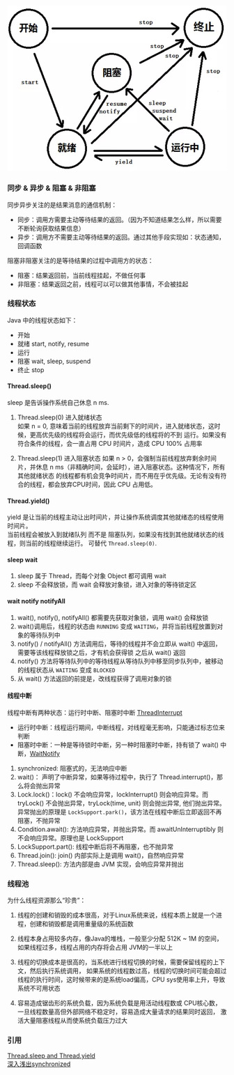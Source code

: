 

![](/img/thread-state.webp)

### 同步 & 异步 & 阻塞 & 非阻塞

同步异步关注的是结果消息的通信机制：
* 同步：调用方需要主动等待结果的返回。（因为不知道结果怎么样，所以需要不断轮询获取结果信息）
* 异步：调用方不需要主动等待结果的返回。通过其他手段实现如：状态通知，回调函数

阻塞非阻塞关注的是等待结果的过程中调用方的状态：
* 阻塞：结果返回前，当前线程挂起，不做任何事
* 非阻塞：结果返回之前，线程可以可以做其他事情，不会被挂起


### 线程状态

Java 中的线程状态如下：

* 开始 
* 就绪 start, notify, resume
* 运行 
* 阻塞 wait, sleep, suspend
* 终止 stop

#### Thread.sleep()

sleep 是告诉操作系统自己休息 n ms.

1. Thread.sleep(0) 进入就绪状态  
如果 n = 0, 意味着当前的线程放弃当前剩下的时间片，进入就绪状态，这时候，更高优先级的线程将会运行，而优先级低的线程将的不到
运行。如果没有符合条件的线程，会一直占用 CPU 时间片，造成 CPU 100% 占用率

2. Thread.sleep(1) 进入阻塞状态
如果 n > 0，会强制当前线程放弃剩余时间片，并休息 n ms（非精确时间，会延时），进入阻塞状态。这种情况下，所有其他就绪状态
的线程都有机会竞争时间片，而不用在乎优先级。无论有没有符合的线程，都会放弃CPU时间，因此 CPU 占用低。


#### Thread.yield()

yield 是让当前的线程主动让出时间片，并让操作系统调度其他就绪态的线程使用时间片。  
当前线程会被放入到就绪队列 而不是 阻塞队列，如果没有找到其他就绪状态的线程，则当前的线程继续运行。
可替代 `Thread.sleep(0)`.

#### sleep wait

1. sleep 属于 Thread，而每个对象 Object 都可调用 wait
2. sleep 不会释放锁，而 wait 会释放对象锁，进入对象的等待锁定区


#### wait notify notifyAll

1. wait(), notify(), notifyAll() 都需要先获取对象锁，调用 wait() 会释放锁
2. wait()调用后，线程的状态由 `RUNNING` 变成 `WAITING`，并将当前线程放置到对象的等待队列中
3. notify() / notifyAll() 方法调用后，等待的线程并不会立即从 wait() 中返回，需要等该线程释放锁之后，才有机会获得锁
之后从 wait() 返回
4. notify() 方法将等待队列中的等待线程从等待队列中移至同步队列中，被移动的线程状态从 `WAITING` 变成 `BLOCKED`
5. 从 wait() 方法返回的前提是，改线程获得了调用对象的锁

#### 线程中断

线程中断有两种状态：运行时中断、阻塞时中断 [ThreadInterrupt](/src/Basic/thread/ThreadInterruptWithLock.java)
* 运行时中断：线程运行期间，中断线程，对线程毫无影响，只能通过标志位来判断
* 阻塞时中断：一种是等待锁时中断，另一种时阻塞时中断，持有锁了 wait() 中断，[WaitNotify](/src/Basic/thread/waitnotify/WaitNotify.java)

1. synchronized: 阻塞式的，无法响应中断
2. wait()： 声明了中断异常，如果等待过程中，执行了 Thread.interrupt()，那么将会抛出异常
3. Lock.lock()：lock() 不会响应异常，lockInterrupt() 则会响应异常。而 tryLock() 不会抛出异常，tryLock(time, unit) 则会抛出异常,
他们抛出异常。异常抛出的原理是 `LockSupport.park()`，该方法在线程中断后立即返回不再阻塞，不抛异常
4. Condition.await(): 方法响应异常，并抛出异常。而 awaitUnInterruptibly 则不会响应异常。原理也是 LockSupport
5. LockSupport.part(): 线程中断后将不再阻塞，也不抛异常
6. Thread.join(): join() 内部实际上是调用 wait()，自然响应异常
7. Thread.sleep(): 方法内部是由 JVM 实现，会响应异常并抛出



### 线程池

为什么线程资源那么“珍贵”：

1. 线程的创建和销毁的成本很高，对于Linux系统来说，线程本质上就是一个进程，创建和销毁都是调用重量级的系统函数

2. 线程本身占用较多内存，像Java的堆栈，一般至少分配 512K ~ 1M 的空间，如果线程过多，线程占用的内存将会占用 JVM的一半以上

3. 线程的切换成本是很高的，当系统进行线程切换的时候，需要保留线程的上下文，然后执行系统调用，
如果系统的线程数过高，线程的切换时间可能会超过线程的执行时间，这时候带来的是系统load偏高，CPU sys使用率上升，导致系统不可用状态

4. 容易造成锯齿形的系统负载，因为系统负载是用活动线程数或 CPU核心数，一旦线程数量高但外部网络不稳定时，容易造成大量请求的结果同时返回，
激活大量阻塞线程从而使系统负载压力过大
 

### 引用

[Thread.sleep and Thread.yield](https://www.jianshu.com/p/b65a7eba937d)  
[深入浅出synchronized](https://www.jianshu.com/p/19f861ab749e)
 
